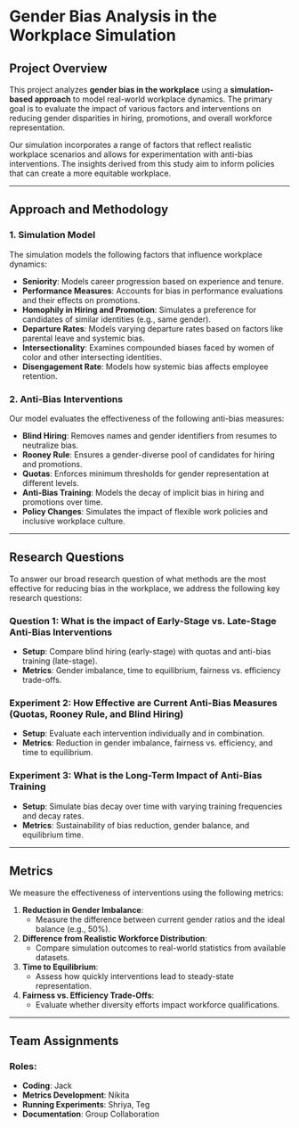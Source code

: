 # Gender Bias Analysis in the Workplace Simulation

## Project Overview

This project analyzes **gender bias in the workplace** using a **simulation-based approach** to model real-world workplace dynamics. The primary goal is to evaluate the impact of various factors and interventions on reducing gender disparities in hiring, promotions, and overall workforce representation.

Our simulation incorporates a range of factors that reflect realistic workplace scenarios and allows for experimentation with anti-bias interventions. The insights derived from this study aim to inform policies that can create a more equitable workplace.

---

## Approach and Methodology

### 1. **Simulation Model**
The simulation models the following factors that influence workplace dynamics:
- **Seniority**: Models career progression based on experience and tenure.
- **Performance Measures**: Accounts for bias in performance evaluations and their effects on promotions.
- **Homophily in Hiring and Promotion**: Simulates a preference for candidates of similar identities (e.g., same gender).
- **Departure Rates**: Models varying departure rates based on factors like parental leave and systemic bias.
- **Intersectionality**: Examines compounded biases faced by women of color and other intersecting identities.
- **Disengagement Rate**: Models how systemic bias affects employee retention.

### 2. **Anti-Bias Interventions**
Our model evaluates the effectiveness of the following anti-bias measures:
- **Blind Hiring**: Removes names and gender identifiers from resumes to neutralize bias.
- **Rooney Rule**: Ensures a gender-diverse pool of candidates for hiring and promotions.
- **Quotas**: Enforces minimum thresholds for gender representation at different levels.
- **Anti-Bias Training**: Models the decay of implicit bias in hiring and promotions over time.
- **Policy Changes**: Simulates the impact of flexible work policies and inclusive workplace culture.

---

## Research Questions
To answer our broad research question of what methods are the most effective for 
reducing bias in the workplace, we address the following key research questions:
### **Question 1**: What is the impact of Early-Stage vs. Late-Stage Anti-Bias Interventions
- **Setup**: Compare blind hiring (early-stage) with quotas and anti-bias training (late-stage).
- **Metrics**: Gender imbalance, time to equilibrium, fairness vs. efficiency trade-offs.

### **Experiment 2**: How Effective are Current Anti-Bias Measures (Quotas, Rooney Rule, and Blind Hiring)
- **Setup**: Evaluate each intervention individually and in combination.
- **Metrics**: Reduction in gender imbalance, fairness vs. efficiency, and time to equilibrium.

### **Experiment 3**: What is the Long-Term Impact of Anti-Bias Training
- **Setup**: Simulate bias decay over time with varying training frequencies and decay rates.
- **Metrics**: Sustainability of bias reduction, gender balance, and equilibrium time.

---

## Metrics
We measure the effectiveness of interventions using the following metrics:
1. **Reduction in Gender Imbalance**:
   - Measure the difference between current gender ratios and the ideal balance (e.g., 50%).
2. **Difference from Realistic Workforce Distribution**:
   - Compare simulation outcomes to real-world statistics from available datasets.
3. **Time to Equilibrium**:
   - Assess how quickly interventions lead to steady-state representation.
4. **Fairness vs. Efficiency Trade-Offs**:
   - Evaluate whether diversity efforts impact workforce qualifications.

---

## Team Assignments
### Roles:
- **Coding**: Jack
- **Metrics Development**: Nikita
- **Running Experiments**: Shriya, Teg
- **Documentation**: Group Collaboration

